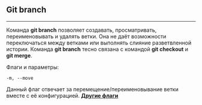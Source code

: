 ## Git branch
---
Команда **git branch** позволяет создавать, просматривать, переименовывать и удалять ветки. Она не даёт возможности переключаться между ветками или выполнять слияние разветвленной истории. Команда **git branch** тесно связана с командой **git checkout** и **git merge**.

Флаги и параметры:

```bash=
-m, --move
```
Данный флаг отвечает за перемещение/переименовывание ветки вместе с её конфигурацией. [**Другие флаги**](https://git-scm.com/docs/git-branch)